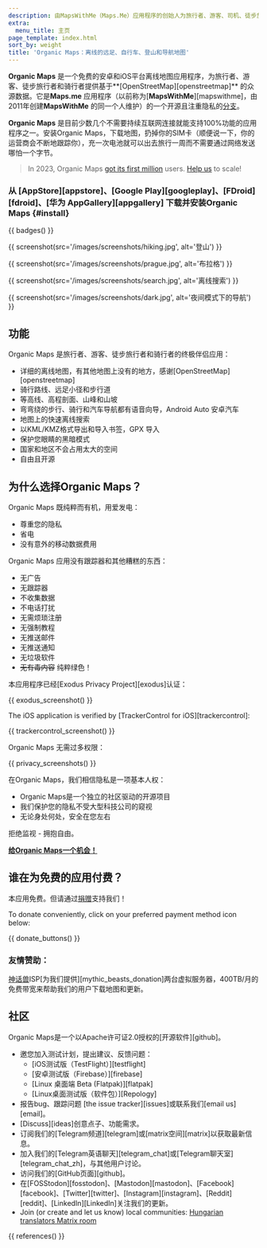 ```yaml
---
description: 由MapsWithMe（Maps.Me）应用程序的创始人为旅行者、游客、司机、徒步旅行者和骑行者创建的细致而快速的离线地图。
extra:
  menu_title: 主页
page_template: index.html
sort_by: weight
title: 'Organic Maps：离线的远足、自行车、登山和导航地图'
---
```


**Organic Maps** 是一个免费的安卓和iOS平台离线地图应用程序，为旅行者、游客、徒步旅行者和骑行者提供基于**[OpenStreetMap][openstreetmap]** 的众源数据。它是**Maps.me** 应用程序（以前称为[**MapsWithMe**][mapswithme]，由2011年创建**MapsWithMe** 的同一个人维护）的一个开源且注重隐私的[分支][fork]。

**Organic Maps** 是目前少数几个不需要持续互联网连接就能支持100%功能的应用程序之一。安装Organic Maps，下载地图，扔掉你的SIM卡（顺便说一下，你的运营商会不断地跟踪你），充一次电池就可以出去旅行一周而不需要通过网络发送哪怕一个字节。

> In 2023, Organic Maps [got its first million](@/news/2023-12-23/281/index.md) users. [Help us](@/donate/index.md) to scale!

### 从 [AppStore][appstore]、[Google Play][googleplay]、[FDroid][fdroid]、[华为 AppGallery][appgallery] 下载并安装Organic Maps {#install}

{{ badges() }}

{{ screenshot(src='/images/screenshots/hiking.jpg', alt='登山') }}

{{ screenshot(src='/images/screenshots/prague.jpg', alt='布拉格') }}

{{ screenshot(src='/images/screenshots/search.jpg', alt='离线搜索') }}

{{ screenshot(src='/images/screenshots/dark.jpg', alt='夜间模式下的导航') }}

## 功能

Organic Maps 是旅行者、游客、徒步旅行者和骑行者的终极伴侣应用：

- 详细的离线地图，有其他地图上没有的地方，感谢[OpenStreetMap][openstreetmap]
- 骑行路线、远足小径和步行道
- 等高线、高程剖面、山峰和山坡
- 弯弯绕的步行、骑行和汽车导航都有语音向导，Android Auto 安卓汽车
- 地图上的快速离线搜索
- 以KML/KMZ格式导出和导入书签，GPX 导入
- 保护您眼睛的黑暗模式
- 国家和地区不会占用太大的空间
- 自由且开源

## 为什么选择Organic Maps？

Organic Maps 既纯粹而有机，用爱发电：

- 尊重您的隐私
- 省电
- 没有意外的移动数据费用

Organic Maps 应用没有跟踪器和其他糟糕的东西：

- 无广告
- 无跟踪器
- 不收集数据
- 不电话打扰
- 无需烦琐注册
- 无强制教程
- 无推送邮件
- 无推送通知
- 无垃圾软件
- ~~无有毒内容~~ 纯粹绿色！

本应用程序已经[Exodus Privacy Project][exodus]认证：

{{ exodus_screenshot() }}

The iOS application is verified by [TrackerControl for iOS][trackercontrol]:

{{ trackercontrol_screenshot() }}

Organic Maps 无需过多权限：

{{ privacy_screenshots() }}

在Organic Maps，我们相信隐私是一项基本人权：

- Organic Maps是一个独立的社区驱动的开源项目
- 我们保护您的隐私不受大型科技公司的窥视
- 无论身处何处，安全在您左右

拒绝监视 - 拥抱自由。

**[给Organic Maps一个机会！](#install)**

## 谁在为免费的应用付费？

本应用免费。但请通过[捐赠](@/donate/index.zh-Hans.md)支持我们！

To donate conveniently, click on your preferred payment method icon below:

{{ donate_buttons() }}

### 友情赞助：

[神话兽](https://www.mythic-beasts.com/)ISP[为我们提供][mythic_beasts_donation]两台虚拟服务器，400TB/月的免费带宽来帮助我们的用户下载地图和更新。

## 社区

Organic Maps是一个以Apache许可证2.0授权的[开源软件][github]。

- 邀您加入测试计划，提出建议、反馈问题：
  * [iOS测试版（TestFlight）][testflight]
  * [安卓测试版（Firebase）][firebase]
  * [Linux 桌面端 Beta (Flatpak)][flatpak]
  * [Linux桌面测试版（软件包）][Repology]
- 报告bug、跟踪问题 [the issue tracker][issues]或联系我们[email us][email]。
- [Discuss][ideas]创意点子、功能需求。
- 订阅我们的[Telegram频道][telegram]或[matrix空间][matrix]以获取最新信息。
- 加入我们的[Telegram英语聊天][telegram_chat]或[Telegram聊天室][telegram_chat_zh]，与其他用户讨论。
- 访问我们的[GitHub页面][github]。
- 在[FOSStodon][fosstodon]、[Mastodon][mastodon]、[Facebook][facebook]、[Twitter][twitter]、[Instagram][instagram]、[Reddit][reddit]、[LinkedIn][LinkedIn]关注我们的更新。
- Join (or create and let us know) local communities: [Hungarian translators
  Matrix room](https://matrix.to/#/#organicmapstranslate_hu:matrix.org)

[fork]: https://zh.wikipedia.org/wiki/%E5%88%86%E5%8F%89_(%E8%BD%AF%E4%BB%B6%E5%BC%80%E5%8F%91)

{{ references() }}
